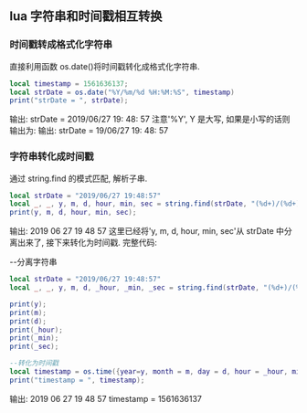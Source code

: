 ## lua 字符串和时间戳相互转换

### 时间戳转成格式化字符串

直接利用函数 os.date()将时间戳转化成格式化字符串.

``` lua
local timestamp = 1561636137;
local strDate = os.date("%Y/%m/%d %H:%M:%S", timestamp)
print("strDate = ", strDate);
```

输出: strDate = 2019/06/27 19: 48: 57 注意'%Y', Y 是大写, 如果是小写的话则输出为: 输出: strDate = 19/06/27 19: 48: 57

### 字符串转化成时间戳

通过 string.find 的模式匹配, 解析子串.

``` lua
local strDate = "2019/06/27 19:48:57"
local _, _, y, m, d, hour, min, sec = string.find(strDate, "(%d+)/(%d+)/(%d+)%s*(%d+):(%d+):(%d+)");
print(y, m, d, hour, min, sec);
```

输出: 2019 06 27 19 48 57 这里已经将'y, m, d, hour, min, sec'从 strDate 中分离出来了, 接下来转化为时间戳. 完整代码:

--分离字符串

``` lua
local strDate = "2019/06/27 19:48:57"
local _, _, y, m, d, _hour, _min, _sec = string.find(strDate, "(%d+)/(%d+)/(%d+)%s*(%d+):(%d+):(%d+)");

print(y);
print(m);
print(d);
print(_hour);
print(_min);
print(_sec);

--转化为时间戳
local timestamp = os.time({year=y, month = m, day = d, hour = _hour, min = _min, sec = _sec});
print("timestamp = ", timestamp);
```

输出: 2019 06 27 19 48 57 timestamp = 1561636137
